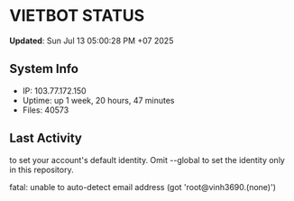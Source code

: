 # VIETBOT STATUS
**Updated**: Sun Jul 13 05:00:28 PM +07 2025

## System Info
- IP: 103.77.172.150
- Uptime: up 1 week, 20 hours, 47 minutes
- Files: 40573

## Last Activity

to set your account's default identity.
Omit --global to set the identity only in this repository.

fatal: unable to auto-detect email address (got 'root@vinh3690.(none)')
